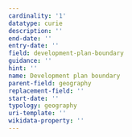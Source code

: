 ```yaml
---
cardinality: '1'
datatype: curie
description: ''
end-date: ''
entry-date: ''
field: development-plan-boundary
guidance: ''
hint: ''
name: Development plan boundary
parent-field: geography
replacement-field: ''
start-date: ''
typology: geography
uri-template: ''
wikidata-property: ''
---
```

